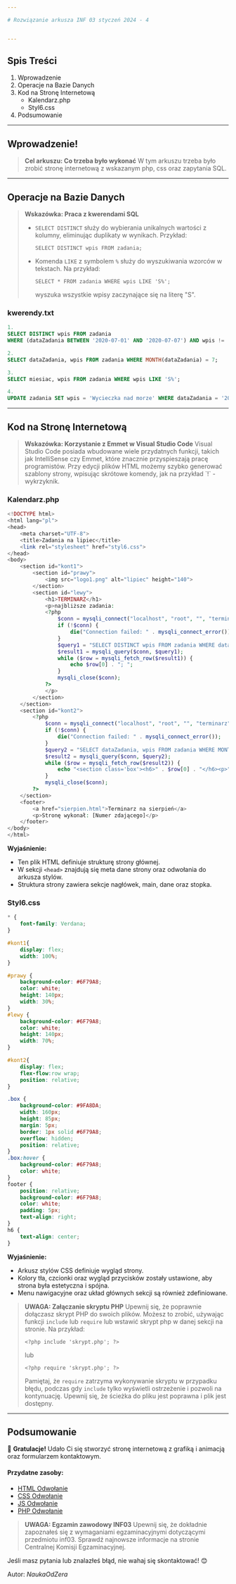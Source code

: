 ```yaml
---

# Rozwiązanie arkusza INF 03 styczeń 2024 - 4


---
```


## Spis Treści

1. Wprowadzenie
2. Operacje na Bazie Danych
3. Kod na Stronę Internetową
    - Kalendarz.php
    - Styl6.css
4. Podsumowanie

---

## Wprowadzenie!

<blockquote class="introduction">
                <strong>Cel arkuszu: Co trzeba było wykonać</strong>
                W tym arkuszu trzeba było zrobić stronę internetową z wskazanym php, css oraz zapytania SQL.
</blockquote>

---

## Operacje na Bazie Danych

<blockquote className="info">
   <strong>Wskazówka: Praca z kwerendami SQL</strong>
    <ul>
        <li>
            <code>SELECT DISTINCT</code> służy do wybierania unikalnych wartości z kolumny, eliminując duplikaty w wynikach. Przykład:
            <pre><code>SELECT DISTINCT wpis FROM zadania;</code></pre>
        </li>
        <li>
            Komenda <code>LIKE</code> z symbolem <code>%</code> służy do wyszukiwania wzorców w tekstach. Na przykład:
            <pre><code>SELECT * FROM zadania WHERE wpis LIKE 'S%';</code></pre>
            wyszuka wszystkie wpisy zaczynające się na literę "S".
        </li>
    </ul>
</blockquote>

### kwerendy.txt

```sql
1.
SELECT DISTINCT wpis FROM zadania 
WHERE (dataZadania BETWEEN '2020-07-01' AND '2020-07-07') AND wpis != '';

2.
SELECT dataZadania, wpis FROM zadania WHERE MONTH(dataZadania) = 7;

3.
SELECT miesiac, wpis FROM zadania WHERE wpis LIKE 'S%';

4.
UPDATE zadania SET wpis = 'Wycieczka nad morze' WHERE dataZadania = '2020-07-18';
```

---


## Kod na Stronę Internetową

<blockquote className="info">
    <strong>Wskazówka: Korzystanie z Emmet w Visual Studio Code</strong>
    Visual Studio Code posiada wbudowane wiele przydatnych funkcji, takich jak IntelliSense czy Emmet, które znacznie przyspieszają pracę programistów. Przy edycji plików HTML możemy szybko generować szablony strony, wpisując skrótowe komendy, jak na przykład `!` - wykrzyknik.
</blockquote>

<CodeGroup>
    <CodeGroupItem title="kalendarz.php">
      
### Kalendarz.php
      
```php
<!DOCTYPE html>
<html lang="pl">
<head>
    <meta charset="UTF-8">
    <title>Zadania na lipiec</title>
    <link rel="stylesheet" href="styl6.css">
</head>
<body>
    <section id="kont1">
        <section id="prawy">
            <img src="logo1.png" alt="lipiec" height="140">
        </section>
        <section id="lewy">
            <h1>TERMINARZ</h1>
            <p>najbliższe zadania:
            <?php
                $conn = mysqli_connect("localhost", "root", "", "terminarz");
                if (!$conn) {
                    die("Connection failed: " . mysqli_connect_error());
                }
                $query1 = "SELECT DISTINCT wpis FROM zadania WHERE dataZadania BETWEEN '2020-07-01' AND '2020-07-07' AND wpis != ''";
                $result1 = mysqli_query($conn, $query1);
                while ($row = mysqli_fetch_row($result1)) {
                    echo $row[0] . "; ";
                }
                mysqli_close($conn);
            ?>
            </p>
        </section>
    </section>
    <section id="kont2">
        <?php
            $conn = mysqli_connect("localhost", "root", "", "terminarz");
            if (!$conn) {
                die("Connection failed: " . mysqli_connect_error());
            }
            $query2 = "SELECT dataZadania, wpis FROM zadania WHERE MONTH(dataZadania) = 7";
            $result2 = mysqli_query($conn, $query2);
            while ($row = mysqli_fetch_row($result2)) {
                echo "<section class='box'><h6>" . $row[0] . "</h6><p>" . $row[1] . "</p></section>";
            }
            mysqli_close($conn);
        ?>
    </section>
    <footer>
        <a href="sierpien.html">Terminarz na sierpień</a>
        <p>Stronę wykonał: [Numer zdającego]</p>
    </footer>
</body>
</html>
```

**Wyjaśnienie:**
- Ten plik HTML definiuje strukturę strony głównej.
- W sekcji `<head>` znajdują się meta dane strony oraz odwołania do arkusza stylów.
- Struktura strony zawiera sekcje nagłówek, main, dane oraz stopka.

</CodeGroupItem>
<CodeGroupItem title="styl6.css">

### Styl6.css

```css
* {
    font-family: Verdana;
}

#kont1{
    display: flex;
    width: 100%;
}

#prawy {
    background-color: #6F79A8;
    color: white;
    height: 140px;
    width: 30%;
}
#lewy {
    background-color: #6F79A8;
    color: white;
    height: 140px;
    width: 70%;
}

#kont2{
    display: flex;
    flex-flow:row wrap;
    position: relative;
}

.box {
    background-color: #9FA8DA;
    width: 160px;
    height: 85px;
    margin: 5px;
    border: 1px solid #6F79A8;
    overflow: hidden;
    position: relative;
}
.box:hover {
    background-color: #6F79A8;
    color: white;
}
footer {
    position: relative;
    background-color: #6F79A8;
    color: white;
    padding: 5px;
    text-align: right;
}
h6 {
    text-align: center;
}
```
**Wyjaśnienie:**
- Arkusz stylów CSS definiuje wygląd strony.
- Kolory tła, czcionki oraz wygląd przycisków zostały ustawione, aby strona była estetyczna i spójna.
- Menu nawigacyjne oraz układ głównych sekcji są również zdefiniowane.

</CodeGroupItem>
</CodeGroup>


<blockquote className="warning">
    <strong>UWAGA: Załączanie skryptu PHP</strong>
    Upewnij się, że poprawnie dołączasz skrypt PHP do swoich plików. Możesz to zrobić, używając funkcji <code>include</code> lub <code>require</code> lub wstawić skrypt php w danej sekcji na stronie. Na przykład:
    <pre><code>&lt;?php include 'skrypt.php'; ?&gt;</code></pre>
    lub
    <pre><code>&lt;?php require 'skrypt.php'; ?&gt;</code></pre>
    Pamiętaj, że <code>require</code> zatrzyma wykonywanie skryptu w przypadku błędu, podczas gdy <code>include</code> tylko wyświetli ostrzeżenie i pozwoli na kontynuację. Upewnij się, że ścieżka do pliku jest poprawna     i plik jest dostępny.
    
</blockquote>

---

## Podsumowanie

🎉 **Gratulacje!** Udało Ci się stworzyć stronę internetową z grafiką i animacją oraz formularzem kontaktowym.

#### Przydatne zasoby:
- [HTML Odwołanie](https://developer.mozilla.org/en-US/docs/Web/HTML)
- [CSS Odwołanie](https://developer.mozilla.org/en-US/docs/Web/CSS)
- [JS Odwołanie](https://developer.mozilla.org/en-US/docs/Web/JavaScript)
- [PHP Odwołanie](https://phpkurs.pl/)

<blockquote className="danger">
                <strong>UWAGA: Egzamin zawodowy INF03</strong>
                Upewnij się, że dokładnie zapoznałeś się z wymaganiami egzaminacyjnymi dotyczącymi przedmiotu inf03. Sprawdź najnowsze informacje na stronie Centralnej Komisji Egzaminacyjnej.
</blockquote>

Jeśli masz pytania lub znalazłeś błąd, nie wahaj się skontaktować! 😊

Autor: *NaukaOdZera*
